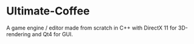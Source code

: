 Ultimate-Coffee
===========

A game engine / editor made from scratch in C++ with DirectX 11 for 3D-rendering and Qt4 for GUI.
